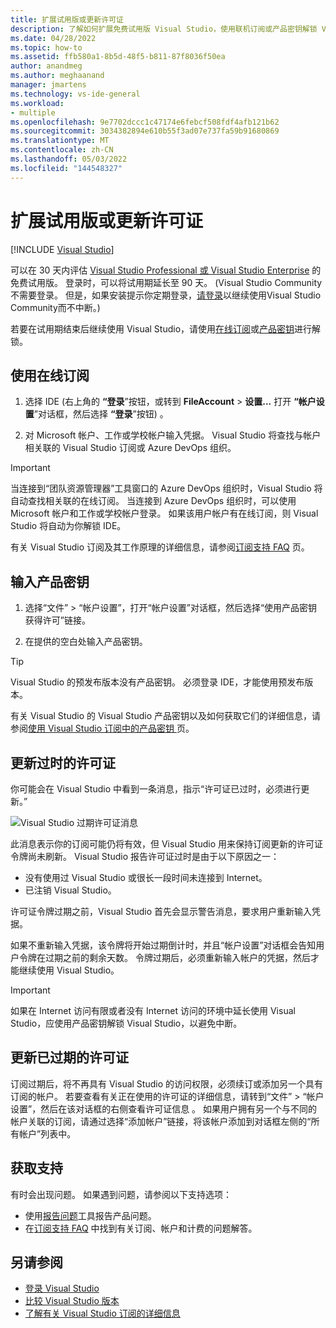 ```yaml
---
title: 扩展试用版或更新许可证
description: 了解如何扩展免费试用版 Visual Studio，使用联机订阅或产品密钥解锁 Visual Studio，以及更新过时或过期的许可证。
ms.date: 04/28/2022
ms.topic: how-to
ms.assetid: ffb580a1-8b5d-48f5-b811-87f8036f50ea
author: anandmeg
ms.author: meghaanand
manager: jmartens
ms.technology: vs-ide-general
ms.workload:
- multiple
ms.openlocfilehash: 9e7702dccc1c47174e6febcf508fdf4afb121b62
ms.sourcegitcommit: 3034382894e610b55f3ad07e737fa59b91680869
ms.translationtype: MT
ms.contentlocale: zh-CN
ms.lasthandoff: 05/03/2022
ms.locfileid: "144548327"
---
```

# <a name="extend-a-trial-version-or-update-a-license"></a>扩展试用版或更新许可证

 [!INCLUDE [Visual Studio](~/includes/applies-to-version/vs-windows-only.md)]

可以在 30 天内评估 [Visual Studio Professional 或 Visual Studio Enterprise](https://visualstudio.microsoft.com/vs/compare/) 的免费试用版。 登录时，可以将试用期延长至 90 天。  (Visual Studio Community不需要登录。 但是，如果安装提示你定期登录，[请登录](signing-in-to-visual-studio.md)以继续使用Visual Studio Community而不中断。) 

若要在试用期结束后继续使用 Visual Studio，请使用[在线订阅](#use-an-online-subscription)或[产品密钥](#enter-a-product-key)进行解锁。

## <a name="use-an-online-subscription"></a>使用在线订阅

1. 选择 IDE (右上角的 **“登录**”按钮，或转到 **FileAccount** >  **设置...** 打开 **“帐户设置**”对话框，然后选择 **“登录**”按钮) 。

1. 对 Microsoft 帐户、工作或学校帐户输入凭据。 Visual Studio 将查找与帐户相关联的 Visual Studio 订阅或 Azure DevOps 组织。

> [!IMPORTANT]
> 当连接到“团队资源管理器”工具窗口的 Azure DevOps 组织时，Visual Studio 将自动查找相关联的在线订阅。 当连接到 Azure DevOps 组织时，可以使用 Microsoft 帐户和工作或学校帐户登录。 如果该用户帐户有在线订阅，则 Visual Studio 将自动为你解锁 IDE。

有关 Visual Studio 订阅及其工作原理的详细信息，请参阅[订阅支持 FAQ](https://visualstudio.microsoft.com/subscriptions/support/) 页。

## <a name="enter-a-product-key"></a>输入产品密钥

1. 选择“文件” > “帐户设置”，打开“帐户设置”对话框，然后选择“使用产品密钥获得许可”链接。

1. 在提供的空白处输入产品密钥。

> [!TIP]
> Visual Studio 的预发布版本没有产品密钥。 必须登录 IDE，才能使用预发布版本。

有关 Visual Studio 的 Visual Studio 产品密钥以及如何获取它们的详细信息，请参阅[使用 Visual Studio 订阅中的产品密钥 ](/visualstudio/subscriptions/product-keys)页。

## <a name="update-a-stale-license"></a>更新过时的许可证

你可能会在 Visual Studio 中看到一条消息，指示“许可证已过时，必须进行更新。”

![Visual Studio 过期许可证消息](../ide/media/vs2017_stale-license.png)

此消息表示你的订阅可能仍将有效，但 Visual Studio 用来保持订阅更新的许可证令牌尚未刷新。 Visual Studio 报告许可证过时是由于以下原因之一：

* 没有使用过 Visual Studio 或很长一段时间未连接到 Internet。
* 已注销 Visual Studio。

许可证令牌过期之前，Visual Studio 首先会显示警告消息，要求用户重新输入凭据。

如果不重新输入凭据，该令牌将开始过期倒计时，并且“帐户设置”对话框会告知用户令牌在过期之前的剩余天数。 令牌过期后，必须重新输入帐户的凭据，然后才能继续使用 Visual Studio。

> [!Important]
> 如果在 Internet 访问有限或者没有 Internet 访问的环境中延长使用 Visual Studio，应使用产品密钥解锁 Visual Studio，以避免中断。

## <a name="update-an-expired-license"></a>更新已过期的许可证

订阅过期后，将不再具有 Visual Studio 的访问权限，必须续订或添加另一个具有订阅的帐户。 若要查看有关正在使用的许可证的详细信息，请转到“文件” > “帐户设置”，然后在该对话框的右侧查看许可证信息 。 如果用户拥有另一个与不同的帐户关联的订阅，请通过选择“添加帐户”链接，将该帐户添加到对话框左侧的“所有帐户”列表中。

## <a name="get-support"></a>获取支持

有时会出现问题。 如果遇到问题，请参阅以下支持选项：

* 使用[报告问题](how-to-report-a-problem-with-visual-studio.md)工具报告产品问题。
* 在[订阅支持 FAQ](https://visualstudio.microsoft.com/subscriptions/support/) 中找到有关订阅、帐户和计费的问题解答。

## <a name="see-also"></a>另请参阅

* [登录 Visual Studio](../ide/signing-in-to-visual-studio.md)
* [比较 Visual Studio 版本](https://visualstudio.microsoft.com/vs/compare/)
* [了解有关 Visual Studio 订阅的详细信息](/visualstudio/subscriptions/)
